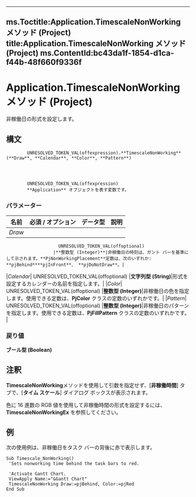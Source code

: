 

---
ms.Toctitle:Application.TimescaleNonWorking メソッド (Project)
title:Application.TimescaleNonWorking メソッド (Project)
ms.ContentId:bc43da1f-1854-d1ca-f44b-48f660f9336f
---
# Application.TimescaleNonWorking メソッド (Project)




非稼働日の形式を設定します。

## 構文

            UNRESOLVED_TOKEN_VAL(offexpression).**TimescaleNonWorking**(**Draw**, **Calendar**, **Color**, **Pattern**)




            UNRESOLVED_TOKEN_VAL(offexpression)
            **Application** オブジェクトを表す変数です。

### パラメーター

|**名前**|**必須 / オプション**|**データ型**|**説明**|
|---|---|---|---|
|*Draw*|
                        UNRESOLVED_TOKEN_VAL(offoptional)
                      |**整数型 (Integer)**|非稼働日の時刻は、ガント バーを基準にして示されます。**PjNonWorkingPlacement**定数は、次のいずれか: **pjBehind****pjInFront**、 **pjDoNotDraw**。|
|*Calendar*|
                        UNRESOLVED_TOKEN_VAL(offoptional)
                      |**文字列型 (String)**|形式を設定するカレンダーの名前を指定します。|
|*Color*|
                        UNRESOLVED_TOKEN_VAL(offoptional)
                      |**整数型 (Integer)**|非稼働日の色を指定します。使用できる定数は、**PjColor** クラスの定数のいずれかです。|
|*Pattern*|
                        UNRESOLVED_TOKEN_VAL(offoptional)
                      |**整数型 (Integer)**|非稼働日のパターンを指定します。使用できる定数は、**PjFillPattern** クラスの定数のいずれかです。
|



### 戻り値
**ブール型 (Boolean)**





## 注釈
**TimescaleNonWorking**メソッドを使用して引数を指定せず、[**非稼働時間**] タブで、[**タイム スケール**] ダイアログ ボックスが表示されます。



色に 16 進数の RGB 値を使用して非稼働時間の形式を設定するには、**TimescaleNonWorkingEx** を参照してください。



## 例
次の使用例は、非稼働日をタスク バーの背後に赤で表示します。

```vba
Sub Timescale_NonWorking() 
 'Sets nonworking time behind the task bars to red. 
 
 'Activate Gantt Chart. 
 ViewApply Name:="&Gantt Chart" 
 TimescaleNonWorking Draw:=pjBehind, Color:=pjRed 
End Sub
```





